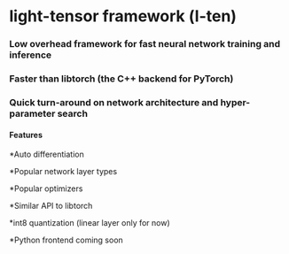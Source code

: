 # light-tensor framework (l-ten)

### Low overhead framework for fast neural network training and inference
### Faster than libtorch (the C++ backend for PyTorch)
### Quick turn-around on network architecture and hyper-parameter search

#### Features
*Auto differentiation

*Popular network layer types

*Popular optimizers

*Similar API to libtorch

*int8 quantization (linear layer only for now)

*Python frontend coming soon


